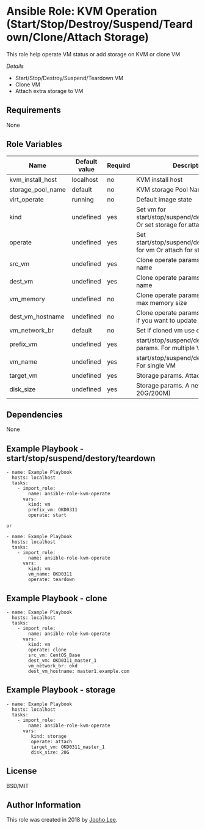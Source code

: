 Ansible Role: KVM Operation (Start/Stop/Destroy/Suspend/Teardown/Clone/Attach Storage)
=========

This role help operate VM status or add storage on KVM or clone VM

*Details*
- Start/Stop/Destroy/Suspend/Teardown VM
- Clone VM
- Attach extra storage to VM

Requirements
------------
None

Role Variables
--------------

| Name              | Default value | Requird | Description                                                                         |
| ----------------- | ------------- | ------- | ----------------------------------------------------------------------------------- |
| kvm_install_host  | localhost     | no      | KVM install host                                                                    |
| storage_pool_name | default       | no      | KVM storage Pool Name                                                               |
| virt_operate      | running       | no      | Default image state                                                                 |
| kind              | undefined     | yes     | Set vm for start/stop/suspend/destory/teardown Or set storage for attach extra disk |
| operate           | undefined     | yes     | Set start/stop/suspend/destory/teardown for vm Or attach for storage                |
| src_vm            | undefined     | yes     | Clone operate params. The base vm name                                              |
| dest_vm           | undefined     | yes     | Clone operate params. A new vm name                                                 |
| vm_memory         | undefined     | no      | Clone operate params. A new vm max memory size                                      |
| dest_vm_hostname  | undefined     | no      | Clone operate params. Set hostname if you want to update hostname                   |
| vm_network_br     | default       | no      | Set if cloned vm use differen br                                                    |
| prefix_vm         | undefined     | yes     | start/stop/suspend/destory/clone params. For multiple VMs                           |
| vm_name           | undefined     | yes     | start/stop/suspend/destory/clone. For single VM                                     |
| target_vm         | undefined     | yes     | Storage params. Attach VM name                                                      |
| disk_size         | undefined     | yes     | Storage params. A new disk size (ex, 20G/200M)                                      |


Dependencies
------------

None



Example Playbook - start/stop/suspend/destory/teardown
----------------
~~~
- name: Example Playbook
  hosts: localhost
  tasks:
    - import_role:
        name: ansible-role-kvm-operate
      vars:
        kind: vm
        prefix_vm: OKD0311
        operate: start

or

- name: Example Playbook
  hosts: localhost
  tasks:
    - import_role:
        name: ansible-role-kvm-operate
      vars:
        kind: vm
        vm_name: OKD0311
        operate: teardown
~~~



Example Playbook - clone
----------------
~~~
- name: Example Playbook
  hosts: localhost
  tasks:
    - import_role:
        name: ansible-role-kvm-operate
      vars:
        kind: vm
        operate: clone
        src_vm: CentOS_Base
        dest_vm: OKD0311_master_1
        vm_network_br: okd
        dest_vm_hostname: master1.example.com
~~~

Example Playbook - storage
----------------
~~~
- name: Example Playbook
  hosts: localhost
  tasks:
    - import_role:
        name: ansible-role-kvm-operate
      vars:
         kind: storage
         operate: attach
         target_vm: OKD0311_master_1
         disk_size: 20G

~~~


License
-------

BSD/MIT

Author Information
------------------

This role was created in 2018 by [Jooho Lee](http://github.com/jooho).
